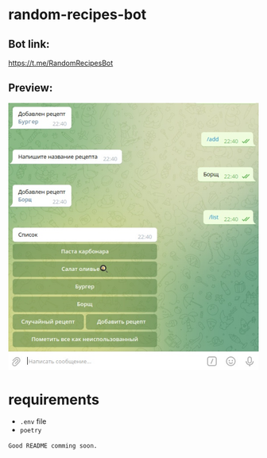 # random-recipes-bot

## Bot link:
https://t.me/RandomRecipesBot

## Preview:
![Preview](tg_app_screenshots/random-recipes-bot-alpha-v0.1.jpg)

# requirements
* `.env` file
* `poetry`

`Good README comming soon.`